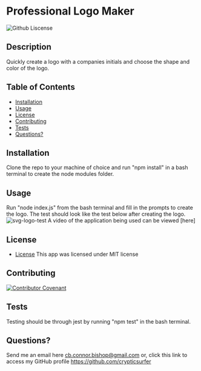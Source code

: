 # Professional Logo Maker
  ![Github Liscense](https://img.shields.io/badge/license-MIT-green.svg)
  ## Description
Quickly create a logo with a companies initials and choose the shape and color of the logo.
  ## Table of Contents
  - [Installation](#installation)
  - [Usage](#usage)
  - [License](#license)
  - [Contributing](#contributing)
  - [Tests](#tests)
  - [Questions?](#questions)
  ## Installation
Clone the repo to your machine of choice and run "npm install" in a bash terminal to create the node modules folder.
  ## Usage
Run "node index.js" from the bash terminal and fill in the prompts to create the logo. The test should look like the test below after creating the logo.
![svg-logo-test](https://github.com/crypticsurfer/Professional-Logo-Maker/assets/130003418/f099a2e3-8088-46c9-bf46-0501becce201)
A video of the application being used can be viewed [here]
  ## License
  * [License](https://opensource.org/license/mit/)
  This app was licensed under MIT license
  ## Contributing
  
  [![Contributor Covenant](https://img.shields.io/badge/Contributor%20Covenant-2.1-4baaaa.svg)](./assets/code_of_conduct.md)
  ## Tests
Testing should be through jest by running "npm test" in the bash terminal.
  ## Questions?
  Send me an email here cb.connor.bishop@gmail.com or, click this link to access my GitHub profile https://github.com/crypticsurfer
